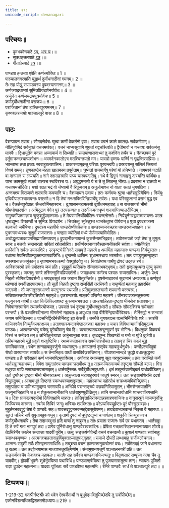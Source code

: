 ```yaml
---
title: २१८
unicode_script: devanagari

---
```

## परिचयः॥  
- कुम्भकोणपाठे [ऽत्र](https://archive.org/details/mahAbhArata-kumbhakoNam/page/n369), [अत्र च](https://sanskritdocuments.org/mirrors/mahabharata/mbhK/mahabharata-k-01-sa.html)।॥  
- सुक्थङ्करपाठे [ऽत्र](http://bombay.indology.info/mahabharata/text/UD/MBh01.txt)।॥  
- गीताप्रेस्पाठे [ऽत्र](https://archive.org/stream/mahabharata01ramauoft#page/572/mode/1up)।॥  


पाण्डवा हन्तव्या एवेति कर्णस्योक्तिः॥ 1 ॥  
पाञ्चालनगरम्प्रति युद्धार्थं दुर्योधनादीनां गमनम्॥ 2 ॥  
तैः सह योद्धुं सपाण्डवस्य द्रुपदस्यागमनम्॥ 3 ॥  
कर्णजयद्रथाभ्यां सुमित्रप्रियदर्शनयोर्वधः॥ 4 ॥  
अर्जुनेन कर्णजयद्रथपुत्रयोर्वधः॥ 5 ॥  
कर्णदुर्योधनादीनां पराजयः॥ 6 ॥  
पराजितानां तेषां हास्तिनपुरगमनम्॥ 7 ॥  
कृष्णबलरामयोः पाञ्चालपुरे वासः॥ 8 ॥

## पाठः
वैशम्पायन उवाच।
सौमदत्तेर्वचः श्रुत्वा कर्णो वैकर्तनो वृषा।
उवाच वचनं काले कालज्ञः सर्वकर्मणाम्॥
नीतिपूर्वमिदं सर्वमुक्तं वचनमर्थवत्।
वचनं नाभ्यसूयामि श्रूयतां यद्वचस्त्विति॥
द्वैधीभावो न गन्तव्यः सर्वकर्मसु मानवैः।
द्विधाभूतेन मनसा अन्यत्कर्म न सिध्यति॥
सम्प्रयाणासनाभ्यां तु कर्शनेन तथैव च।
नैतच्छक्यं पुरं हर्तुमाक्रन्दश्चाप्यशोभनः॥
अवमर्दनकालोऽत्र मतश्चिन्तयतो मम।
यावन्नो वृष्णयः पार्ष्णिं न गृह्णन्तिरणप्रियाः॥
भवन्तश्च तथा हृष्टाः स्वबाहुबलशालिनः।
प्राकारमवमृद्रन्तु परिघाः पूरयन्त्वपि॥
प्रस्रावयन्तु सलिलं क्रियतां विषमं समम्।
तृणकाष्ठेन महता खातमस्य प्रपूर्यताम्॥
घुष्यतां राजमार्गेषु परेषां यो हनिष्यति।
नागमश्वं पदातिं वा दानमानं स लप्स्यति॥
नागे दशसहस्राणि पञ्च चाश्वपदातिषु।
रथे वै द्विगुणं नागाद्वसु दास्यन्ति पार्थिवाः॥
यश्च कामसुखे सक्तो बालश्च स्थविरश्च यः।
अयुद्धमनसो ये च ते तु तिष्ठन्तु भीरवः॥
प्रदरश्च न दातव्यो न गन्तव्यमचोदितैः।
यशो रक्षत भद्रं वो जेष्यामो वै रिपून्वयम्॥
अनुलोमाश्च नो वाताः सततं मृगपक्षिणः।
अग्नयश्च विराजन्ते शस्त्राणि कवचानि च॥
वैशम्पायन उवाच।
ततः कर्णवचः श्रुत्वा धार्तराष्ट्रप्रियैषिणः।
निर्ययुः पृथिवीपालाश्चालयन्तः परान्रणे॥
न हि तेषां मनःसक्तिरिन्द्रियार्थेषु सर्वशः।
यथा परिरपुघ्नानां प्रसभं युद्ध एव च॥
वैकर्तनपुरोव्रातः सैन्धवोर्मिमहास्वनः।
दुःशासनमहामत्स्यो दुर्योधनमहाग्रहः॥
स राजसागरो भीमो भीमघोषप्रदर्शनः।
अभिदुद्राव वेगेन पुरं तदपसव्यतः॥
तदनीकमनाधृष्यं शस्त्राग्निव्यालदीपितम्।
समुत्कम्पितमाज्ञाय चुक्रुशुर्द्रुपदात्मजाः॥
ते मेघसमनिर्घोषैर्बलिनः स्यन्दनोत्तमैः।
निर्ययुर्नगरद्वारात्त्रासयन्तः परान्र
धृष्टद्युम्नः शिखण्डी च सुमित्रः प्रियदर्शनः।
चित्रकेतुः सुकेतुश्च ध्वजकेतुश्च वीर्यवान्॥
पुत्रा द्रुपदराजस्य बलवन्तो जयैषिणः।
द्रुपदस्य महावीर्यः पाण्डरोष्णीषकेतनः॥
पाण्डरव्यजनच्छत्रः पाण्डरध्वजवाहनः।
स पुत्रगणमध्यस्थः शुशुभे राजसत्तमः॥
चन्द्रमा ज्योतिषां मध्ये पौर्णमास्यामिवोदितः।
अथोद्धूतपताकाग्रमजिह्मगतिमव्ययम्॥
द्रुपदानीकमायान्तं कुरुसैन्यमभिद्रवत्।
तयोरुभयतो जज्ञे तेषां तु तुमुलः स्वनः॥
बलयोः सम्प्रसरतोः सरितां स्रोतसोरिव।
प्रकीर्णरथनागाश्वैस्तान्यनीकानि सर्वशः॥
ज्योतींषईव प्रकीर्णानि सर्वतः प्रचकाशिरे।
उत्कृष्टभेरीनिनदे सम्प्रवृत्ते महारवे॥
अमर्षिता महात्मानः पाण्डवा निर्ययुस्ततः।
रथांश्च मेघनिर्घोषान्युक्तान्परमवाजिभिः॥
धून्वन्तो ध्वजिनः शुभ्रानास्थाय भरतर्षभाः।
ततः पाण्डुसुतान्दृष्ट्वा रथस्थानात्तकार्मुकान्॥
नृपाणामभवत्कम्पो वेपथुर्हृदयेषु च।
निर्यातेष्वथ पार्थेषु द्रोपदं तद्बलं रणे॥
आविशत्परमो हर्षः प्रमोदश्च जयं प्रति।
सुमुहूर्तं व्यतिकरः सैन्यानामभवद्भृशम्॥
ततो द्वन्द्वमयुध्यन्त मृत्युं कृत्वा पुरस्कृतम्।
जघ्नतुः समरे तस्मिन्सुमित्रप्रियदर्शनौ॥
जयद्रथश्च कर्णश्च पश्यतः सव्यसाचिनः।
अर्जुनः प्रेक्ष्य निहतौ सौमित्रप्रियदर्शनौ॥
जयद्रथसुतं तत्र जघान पितुरन्तिके।
वृषसेनादवरजं सुदामानं धनञ्जयः॥
कर्णपुत्रं महेष्वासं रथनीडादपातयत्।
तौ सुतौ निहतौ दृष्ट्वा राजसिंहौ तरस्विनौ॥
नामृष्येतां महाबाहू प्रहारमिव सद्गजौ।
तौ जग्मतुरसम्भ्रान्तौ फल्गुनस्य रथम्प्रति॥
प्रतिमुक्ततलत्राणौ शपमानौ परस्परम्।
सन्निपातस्तयोरासीदतिघोरो महामृधे॥
वृत्रशम्बरयोः सङ्क्ये वज्रिणेव महारणे।
त्रीनश्वाञ्जघ्नतुस्तस्य फल्गुनस्य नर्षभौ॥
ततः किलिकिलाशब्दः कुरूणामभवत्तदा।
तान्हयान्निहतान्दृष्ट्वा भीमसेनः प्रतापवान्॥
निमेषान्तरमात्रेण रथमश्वैरयोजयत्।
उपयातं रथं दृष्ट्वा दुर्योधनपुरःसरौ॥
सौबलः सौमदत्तिश्च समेयातां परन्तपौ।
तैः पञ्चभिरदीनात्मा भीमसेनो महाबलः॥
अयुध्यत तदा वीरैरिन्द्रियार्थैरिवेश्वरः।
तैर्निरुद्धो न सन्त्रासं जगाम समितिञ्जयः॥
पञ्चभिर्द्विरदैर्मत्तैर्निरुद्ध इव केसरी।
तस्यैते युगपत्पञ्च पञ्चभिर्निशितैः शरैः॥
सारथिं वाजिनश्चैव निन्युर्वैवस्वतक्षयम्।
हताश्वात्स्यन्दनश्रेष्ठादवरुह्य महारथः॥
चचार विविधान्मार्गानसिमुद्यम्य पाण्डवः।
अश्वस्कन्धेषु चक्रेषु युगेष्वीषासु चैव हि॥
व्यचरत्पातयञ्शत्रून्सुपर्ण इव भोगिनः।
विधनुष्कं विकवचं विरथं च समीक्ष्य तम्॥
अभिपेतुर्नव्याघ्रा अर्जुनप्रमुखा रथाः।
धृष्टद्युम्नः शिखण्डी च यमौ च युधि दुर्जयौ॥
तस्मिन्महारथे युद्धे प्रवृत्ते शरवृष्टिभिः।
रथध्वजपताकाश्च सवर्मन्तरधीयत॥
तत्प्रवृत्तं चिरं कालं युद्धं सममिवाभवत्।
रथेन तान्महाबाहुरर्जुनो व्यधमत्पुनः॥
तमापतन्तं दृष्ट्वेव महाबाहुर्धनुर्धरः।
कर्णोऽस्त्रविदुषां श्रेष्ठो वारयामास सायकैः॥
स तेनाभिहतः पार्थो वासविर्वज्रसन्निभान्।
त्रीञ्शरान्सन्दधे क्रुद्धो वधात्क्रुद्धस्य पाण्डवः॥
तैः शरैराहतं कर्णं ध्वजयष्टिमुपाश्रितम्।
अपोवाह रथाच्चाशु सूतः परपुरञ्जयम्॥
ततः पराजिते कर्णे धार्तराष्ट्रान्महाभयम्।
विवेश समुदग्रांश्च पाण्डवान्प्रसमीक्ष्य तु॥
तत्प्रकम्पितमत्यर्थं तद्दृष्ट्वा सौबलो बलम्।
गिरा मधुरया चापि समाश्वासयतासकृत्॥
धार्तराष्ट्रैस्ततः सर्वैर्दुर्योधनपुरःसरैः।
धृतं तत्पुनरेवासीद्बलं पार्थप्रपीडितम्॥
ततो दुर्योधनं दृष्ट्वा भीमो भीमपराक्रमः।
अक्रुध्यत्स महाबाहुरगारं जातुषं स्मरन्॥
ततः सङ्ग्रामशिरसि ददर्श विपुलद्रुमम्।
आयामभूतं तिष्ठन्तं स्कन्धपञ्चाशदुन्नतम्॥
महास्कन्धं महोत्सेधं शक्रध्वजमिवोच्छ्रितम्।
तमुत्पाठ्य च पाणिभ्यामुद्यम्य चरणावपि॥
अभिपेदे परान्सङ्ख्ये वज्रपाणिरिवासुरान्।
भीमसेनभयार्तानि फल्गुनाभिहतानि च॥
न शेकुस्तान्यनीकानि धार्तराष्ट्राण्युदीक्षितुम्।
तानि सम्भ्रान्तयोधानि श्रान्तवाजिगजानि च॥
दिशः प्राकालयद्भीमो दिवीवाभ्राणि मारुतः।
तान्निवृत्तान्निरानन्दान्नरवारणवाजिनः॥
नानुसस्रुर्न चाजघ्नुर्नोचुः किञ्चिच्च दारुणम्।
स्वमेव शिबिरं जग्मुः क्षत्रियाः शरविक्षताः॥
परेऽप्यभिययुर्हृष्टाः पुरं पौरसुखावहाः।
मुहूर्तमभवद्युद्धं तेषां वै पाण्डवैः सह॥
यावत्तद्युद्धमभवन्महद्देवासुरोपमम्।
तावदेवाभवच्छान्तं निवृत्ता वै महारथाः॥
सुव्रतं चक्रिरे सर्वे सुवृतामब्रुवन्वधूम्।
कृतार्थं द्रुपदं चोचुर्धृष्टद्युम्नं च पार्षतम्॥
शकुनिः सिन्धुराजश्च कर्णदुर्योधनावपि।
तेषां तदाभवद्दुःखं हृदि वाचा तु नाब्रुवन्॥
ततः प्रयाता राजानः सर्व एव यथागतम्।
धार्तराष्ट्रा हि ते सर्वे गता नागपुरं तदा॥
प्रागेव पूर्निरोधात्तु पाण्डवैरश्वसादिनः।
प्रेषिता गच्छतारिष्टानस्मानाख्यात शौरये॥
तेऽचिरेणैव कालेन सम्प्राप्ता यादवीं पुरीम्।
ऊचुः सङ्कर्षणोपेन्द्रौ वचनं वचनक्षमौ॥
कुशलं पाण्डवाः सर्वानाहुः स्मान्धकवृष्णयः।
आत्मनश्चाहतानाहुर्विमुक्ताञ्जातुषाद्गृहात्॥
समाजे द्रौपदीं लब्धामाहू राजीवलोचनाम्।
आत्मनः सदृशीं सर्वैः शीलवृत्तसमाधिभिः॥
तच्छ्रुत्वा वचनं कृष्णस्तानुवाचोत्तरं वचः।
सर्वमेतदहं जाने वधात्तस्य तु रक्षसः॥
तत उद्योजयामास माधवश्चतुरङ्गिणीम्।
सेनामुपानयत्तूर्णं पाञ्चालनगरीं प्रति॥
ततः सङ्कर्षणश्चैव केशवश्च महाबलः।
यादवैः सह सर्वैश्च पाण्डवानभिजग्मतुः॥
पितृष्वसारं सम्पूज्य नत्वा चैव तु यादवीम्।
द्रौपदीं भूषणैः शुभ्रैर्भूषयित्वा यथाविधि॥
पाण्डवान्हर्षयित्वा तु पूजयामासतुश्च तान्।
न्यायतः पूजितौ राज्ञा द्रुपदेन महात्मना॥
यादवाः पूजिताः सर्वे पाण्डवैश्च महात्मभिः।
रेमिरे पाण्डवैः सार्धं ते पाञ्चालपुरे तदा॥ ॥

## टिप्पणयः॥  
1-219-32 गतश्रीर्नष्टश्रीः को भवेन ऐश्वर्येणार्थी न बुभूषेद्भवितुमिच्छेदपि तु सर्वोपीच्छेत्॥ एकोनविंशत्यधिकद्विशततमोऽध्यायः॥ 219 ॥